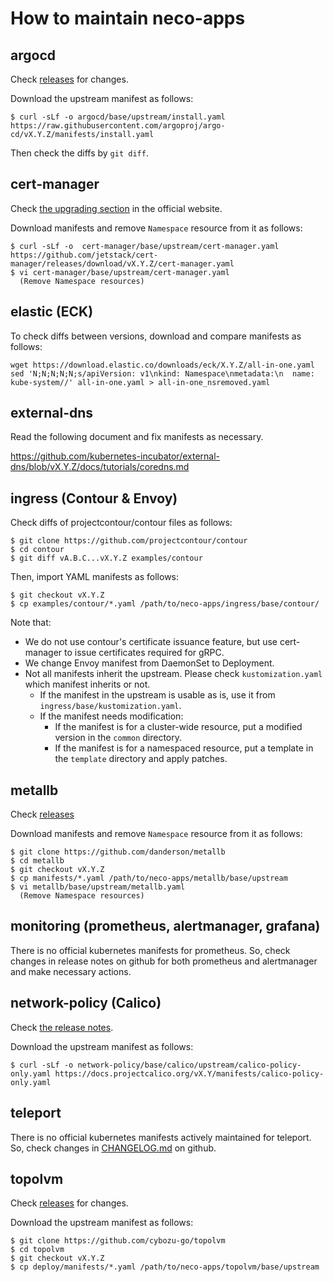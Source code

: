 How to maintain neco-apps
=========================

## argocd

Check [releases](https://github.com/argoproj/argo-cd/releases) for changes.

Download the upstream manifest as follows:

```console
$ curl -sLf -o argocd/base/upstream/install.yaml https://raw.githubusercontent.com/argoproj/argo-cd/vX.Y.Z/manifests/install.yaml
```

Then check the diffs by `git diff`.

## cert-manager

Check [the upgrading section](https://cert-manager.io/docs/installation/upgrading/) in the official website.

Download manifests and remove `Namespace` resource from it as follows:

```console
$ curl -sLf -o  cert-manager/base/upstream/cert-manager.yaml https://github.com/jetstack/cert-manager/releases/download/vX.Y.Z/cert-manager.yaml
$ vi cert-manager/base/upstream/cert-manager.yaml
  (Remove Namespace resources)
```

## elastic (ECK)

To check diffs between versions, download and compare manifests as follows:

```console
wget https://download.elastic.co/downloads/eck/X.Y.Z/all-in-one.yaml
sed 'N;N;N;N;N;s/apiVersion: v1\nkind: Namespace\nmetadata:\n  name: kube-system//' all-in-one.yaml > all-in-one_nsremoved.yaml
```

## external-dns

Read the following document and fix manifests as necessary.

https://github.com/kubernetes-incubator/external-dns/blob/vX.Y.Z/docs/tutorials/coredns.md

## ingress (Contour & Envoy)

Check diffs of projectcontour/contour files as follows:

```console
$ git clone https://github.com/projectcontour/contour
$ cd contour
$ git diff vA.B.C...vX.Y.Z examples/contour
```

Then, import YAML manifests as follows:

```console
$ git checkout vX.Y.Z
$ cp examples/contour/*.yaml /path/to/neco-apps/ingress/base/contour/
```

Note that:
- We do not use contour's certificate issuance feature, but use cert-manager to issue certificates required for gRPC.
- We change Envoy manifest from DaemonSet to Deployment.
- Not all manifests inherit the upstream. Please check `kustomization.yaml` which manifest inherits or not.
  - If the manifest in the upstream is usable as is, use it from `ingress/base/kustomization.yaml`.
  - If the manifest needs modification:
    - If the manifest is for a cluster-wide resource, put a modified version in the `common` directory.
    - If the manifest is for a namespaced resource, put a template in the `template` directory and apply patches.

## metallb

Check [releases](https://github.com/danderson/metallb/releases)

Download manifests and remove `Namespace` resource from it as follows:

```console
$ git clone https://github.com/danderson/metallb
$ cd metallb
$ git checkout vX.Y.Z
$ cp manifests/*.yaml /path/to/neco-apps/metallb/base/upstream
$ vi metallb/base/upstream/metallb.yaml
  (Remove Namespace resources)
```

## monitoring (prometheus, alertmanager, grafana)

There is no official kubernetes manifests for prometheus.
So, check changes in release notes on github for both prometheus and alertmanager and make necessary actions.

## network-policy (Calico)

Check [the release notes](https://docs.projectcalico.org/v3.11/release-notes/).

Download the upstream manifest as follows:

```console
$ curl -sLf -o network-policy/base/calico/upstream/calico-policy-only.yaml https://docs.projectcalico.org/vX.Y/manifests/calico-policy-only.yaml
```

teleport
--------

There is no official kubernetes manifests actively maintained for teleport.
So, check changes in [CHANGELOG.md](https://github.com/gravitational/teleport/blob/master/CHANGELOG.md) on github.

topolvm
-------

Check [releases](https://github.com/cybozu-go/topolvm/releases) for changes.

Download the upstream manifest as follows:

```console
$ git clone https://github.com/cybozu-go/topolvm
$ cd topolvm
$ git checkout vX.Y.Z
$ cp deploy/manifests/*.yaml /path/to/neco-apps/topolvm/base/upstream
```
